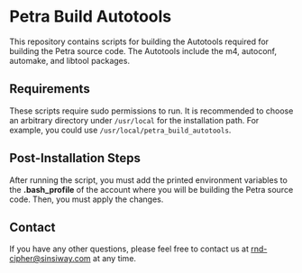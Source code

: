# Petra Build Autotools

This repository contains scripts for building the Autotools required for building the Petra source code. The Autotools include the m4, autoconf, automake, and libtool packages.

## Requirements

These scripts require sudo permissions to run. It is recommended to choose an arbitrary directory under `/usr/local` for the installation path. For example, you could use `/usr/local/petra_build_autotools`.

## Post-Installation Steps

After running the script, you must add the printed environment variables to the **.bash_profile** of the account where you will be building the Petra source code. Then, you must apply the changes.

## Contact

If you have any other questions, please feel free to contact us at rnd-cipher@sinsiway.com at any time.